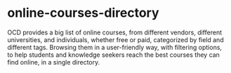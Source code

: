# online-courses-directory

OCD provides a big list of online courses, from different vendors, different universities, and individuals, whether free or paid, categorized by field and different tags. Browsing them in a user-friendly way, with filtering options, to help students and knowledge seekers reach the best courses they can find online, in a single directory.
